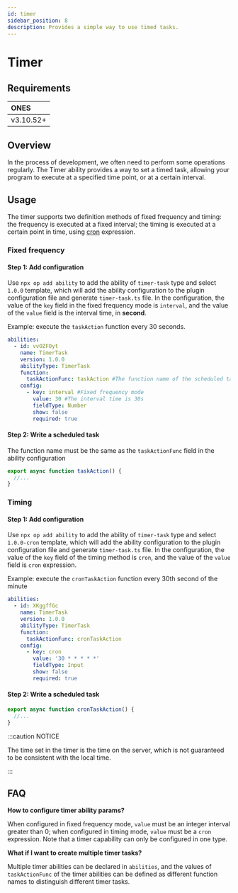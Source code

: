 ```yaml
---
id: timer
sidebar_position: 8
description: Provides a simple way to use timed tasks.
---
```


# Timer

## Requirements

| ONES      |
| :-------- |
| v3.10.52+ |

## Overview

In the process of development, we often need to perform some operations regularly. The Timer ability provides a way to set a timed task, allowing your program to execute at a specified time point, or at a certain interval.

## Usage

The timer supports two definition methods of fixed frequency and timing: the frequency is executed at a fixed interval; the timing is executed at a certain point in time, using [cron](https://help.aliyun.com/document_detail/133509.html) expression.

### Fixed frequency

#### Step 1: Add configuration

Use `npx op add ability` to add the ability of `timer-task` type and select `1.0.0` template, which will add the ability configuration to the plugin configuration file and generate `timer-task.ts` file. In the configuration, the value of the `key` field in the fixed frequency mode is `interval`, and the value of the `value` field is the interval time, in **second**.

Example: execute the `taskAction` function every 30 seconds.

```yaml title="config/plugin.yaml"
abilities:
  - id: vvOZFOyt
    name: TimerTask
    version: 1.0.0
    abilityType: TimerTask
    function:
      taskActionFunc: taskAction #The function name of the scheduled task
    config:
      - key: interval #Fixed frequency mode
        value: 30 #The interval time is 30s
        fieldType: Number
        show: false
        required: true
```

#### Step 2: Write a scheduled task

The function name must be the same as the `taskActionFunc` field in the ability configuration

```typescript
export async function taskAction() {
  //...
}
```

### Timing

#### Step 1: Add configuration

Use `npx op add ability` to add the ability of `timer-task` type and select `1.0.0-cron` template, which will add the ability configuration to the plugin configuration file and generate `timer-task.ts` file. In the configuration, the value of the `key` field of the timing method is `cron`, and the value of the `value` field is `cron` expression.

Example: execute the `cronTaskAction` function every 30th second of the minute

```yaml title="config/plugin.yaml"
abilities:
  - id: XKggffGc
    name: TimerTask
    version: 1.0.0
    abilityType: TimerTask
    function:
      taskActionFunc: cronTaskAction
    config:
      - key: cron
        value: '30 * * * * *'
        fieldType: Input
        show: false
        required: true
```

#### Step 2: Write a scheduled task

```typescript
export async function cronTaskAction() {
  //...
}
```

:::caution NOTICE

The time set in the timer is the time on the server, which is not guaranteed to be consistent with the local time.

:::

## FAQ

**How to configure timer ability params?**

When configured in fixed frequency mode, `value` must be an integer interval greater than 0; when configured in timing mode, `value` must be a `cron` expression. Note that a timer capability can only be configured in one type.

**What if I want to create multiple timer tasks?**

Multiple timer abilities can be declared in `abilities`, and the values of `taskActionFunc` of the timer abilities can be defined as different function names to distinguish different timer tasks.
